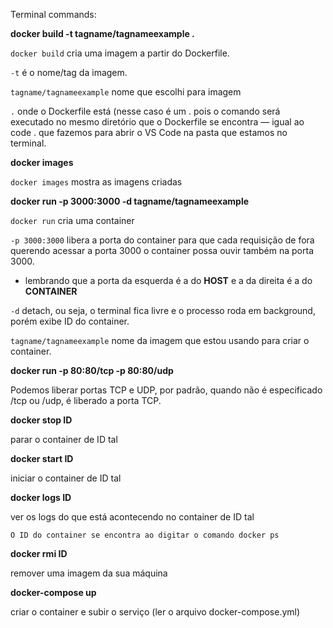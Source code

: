 Terminal commands:

**docker build -t tagname/tagnameexample .**

``docker build`` cria uma imagem a partir do Dockerfile.

``-t`` é o nome/tag da imagem.

``tagname/tagnameexample`` nome que escolhi para imagem

``.`` onde o Dockerfile está (nesse caso é um . pois o comando será executado no mesmo diretório que o Dockerfile se encontra — igual ao code . que fazemos para abrir o VS Code na pasta que estamos no terminal.

**docker images**

``docker images`` mostra as imagens criadas


**docker run -p 3000:3000 -d tagname/tagnameexample**

``docker run`` cria uma container

``-p 3000:3000`` libera a porta do container para que cada requisição de fora querendo acessar a porta 3000 o container possa ouvir também na porta 3000.
 - lembrando que a porta da esquerda é a do **HOST** e a da direita é a do **CONTAINER**


``-d`` detach, ou seja, o terminal fica livre e o processo roda em background, porém exibe ID do container.

``tagname/tagnameexample`` nome da imagem que estou usando para criar o container.

**docker run -p 80:80/tcp -p 80:80/udp**

Podemos liberar portas TCP e UDP, por padrão, quando não é especificado /tcp ou /udp, é liberado a porta TCP.

**docker stop ID**

parar o container de ID tal

**docker start ID**

iniciar o container de ID tal

**docker logs ID**

ver os logs do que está acontecendo no container de ID tal

``O ID do container se encontra ao digitar o comando docker ps``

**docker rmi ID**

remover uma imagem da sua máquina

**docker-compose up**

criar o container e subir o serviço (ler o arquivo docker-compose.yml)
